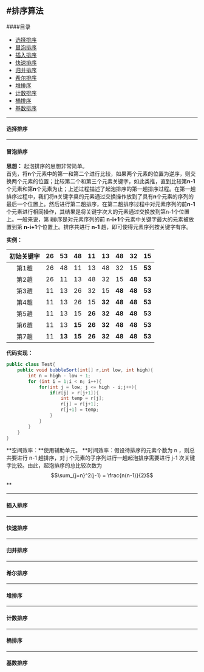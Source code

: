 #排序算法
---
####目录
* [选择排序](#selection-sort)
* [冒泡排序](#bubble-sort)
* [插入排序](#insertion-sort)
* [快速排序](#quick-sort)
* [归并排序](#merge-sort)
* [希尔排序](#shell-sort)
* [堆排序](#heap-sort)
* [计数排序](#counting-sort)
* [桶排序](#bucket-sort)
* [基数排序](#radix-sort)

---
<div id="selection-sort"></div>

#### 选择排序

---

<div id="bubble-sort"></div>

#### 冒泡排序

**思想：**
起泡排序的思想非常简单。<br>
首先，将**n**个元素中的第一和第二个进行比较，如果两个元素的位置为逆序，则交换两个元素的位置；比较第二个和第三个元素关键字，如此类推，直到比较第**n-1**个元素和第**n**个元素为止；上述过程描述了起泡排序的第一趟排序过程。在第一趟排序过程中，我们将**n**关键字臭的元素通过交换操作放到了具有**n**个元素的序列的最后一个位置上。然后进行第二趟排序，在第二趟排序过程中对元素序列的前**n-1**个元素进行相同操作，其结果是将关键字次大的元素通过交换放到第n-1个位置上。一般来说，第 **i**排序是对元素序列的前 **n-i+1**个元素中关键字最大的元素被放置到第 **n-i+1**个位置上。排序共进行 **n-1** 趟，即可使得元素序列按关键字有序。

**实例：**

|初始关键字|26|53|48|11|13|48|32|15|
|:----:|:----:|:----:|:----:|:----:|:----:|:----:|:----:|:----:|
|第1趟|26|48|11|13|48|32|15|**53**|
|第2趟|26|11|13|48|32|15|**48**|**53**|
|第3趟|11|13|26|32|15|**48**|**48**|**53**|
|第4趟|11|13|26|15|**32**|**48**|**48**|**53**|
|第5趟|11|13|15|**26**|**32**|**48**|**48**|**53**|
|第6趟|11|13|**15**|**26**|**32**|**48**|**48**|**53**|
|第7趟|11|**13**|**15**|**26**|**32**|**48**|**48**|**53**|

**代码实现：**
```Java
public class Test{
    public void bubbleSort(int[] r,int low, int high){
        int n = high - low + 1;
        for (int i = 1;i < n; i++){
            for(int j = low; j <= high - i;j++){
                if(r[j] > r[j+1]){
                    int temp = r[j];
                    r[j] = r[j+1];
                    r[j+1] = temp;
                }
            }
        }
    }
}
```
**空间效率：**使用辅助单元。
**时间效率：假设待排序的元素个数为 n ，则总共要进行 n-1 趟排序，对 j 个元素的子序列进行一趟起泡排序需要进行 j-1 次关键字比较。由此，起泡排序的总比较次数为 $$\sum_{j=n}^2(j-1) = \frac{n(n-1)}{2}$$ **


---

<div id="insertion-sort"></div>

#### 插入排序

---

<div id="quick-sort"></div>

#### 快速排序

---

<div id="merge-sort"></div>

#### 归并排序

---

<div id="shell-sor"></div>

#### 希尔排序

---

<div id="heap-sort"></div>

#### 堆排序

---

<div id="counting-sor"></div>

#### 计数排序

---

<div id="bucket-sort"></div>

#### 桶排序

---

<div id="radix-sort"></div>

#### 基数排序